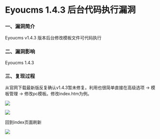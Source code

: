 # Eyoucms 1.4.3 后台代码执行漏洞

### 一、漏洞简介

Eyoucms v1.4.3 版本后台修改模板文件可代码执行

### 二、漏洞影响

Eyoucms 1.4.3

### 三、复现过程

从官网下载最新版反复确认v1.4.3暂未修复。利用也很简单直接在高级选项 -> 模板管理 -> 修改pc模板。修改index.htm为例。

![](images/15890242645649.png)


![](images/15890242683099.png)


回到index页面刷新

![](images/15890242759613.png)
